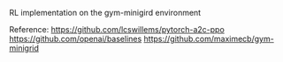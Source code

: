 RL implementation on the gym-minigird environment



Reference:
https://github.com/lcswillems/pytorch-a2c-ppo
https://github.com/openai/baselines
https://github.com/maximecb/gym-minigrid
